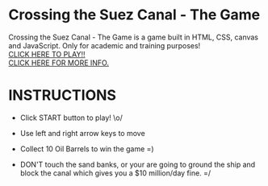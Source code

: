 # Crossing the Suez Canal - The Game

Crossing the Suez Canal - The Game is a game built in HTML, CSS, canvas and JavaScript. Only for academic and training purposes!<br>
[CLICK HERE TO PLAY!!](https://ialmeidapb.github.io/CrossingTheSuezCanal/) <br>
[CLICK HERE FOR MORE INFO.](https://www.canva.com/design/DAEa7dCd680/dUIn-uH0E-2rgGMLJ5Ei3w/view?utm_content=DAEa7dCd680&utm_campaign=designshare&utm_medium=link&utm_source=homepage_design_menu)
# INSTRUCTIONS

-   Click START button to play!  \o/

-   Use left and right arrow keys to move
  
-   Collect 10 Oil Barrels to win the game =)
  
-   DON'T touch the sand banks, or your are going to ground the ship and block the canal which gives you a $10 million/day fine.  =/